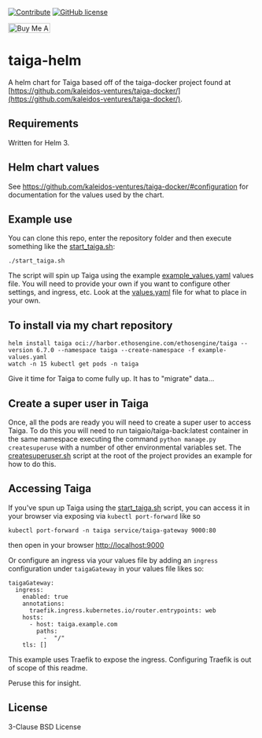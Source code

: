 [![Contribute](https://www.eclipse.org/che/contribute.svg)](https://code.ethosengine.com/#https://github.com/Mbd06b/taiga-helm)
[![GitHub license](https://img.shields.io/github/license/mbd06b/taiga-helm)](./LICENSE)

<a href="https://www.buymeacoffee.com/mbd06b" target="_blank"><img src="https://cdn.buymeacoffee.com/buttons/default-orange.png" alt="Buy Me A Coffee" height="20" width="85"></a>

# taiga-helm

A helm chart for Taiga based off of the taiga-docker project found at [https://github.com/kaleidos-ventures/taiga-docker/](https://github.com/kaleidos-ventures/taiga-docker/).

## Requirements

Written for Helm 3.

## Helm chart values

See <https://github.com/kaleidos-ventures/taiga-docker/#configuration> for documentation for the values used by the chart.

## Example use

You can clone this repo, enter the repository folder and then execute something like the [start_taiga.sh](start_taiga.sh):

```
./start_taiga.sh
```

The script will spin up Taiga using the example [example_values.yaml](example_values.yaml) values file. You will need
to provide your own if you want to configure other settings, and ingress, etc. Look at the [values.yaml](values.yaml)
file for what to place in your own.

## To install via my chart repository

```
helm install taiga oci://harbor.ethosengine.com/ethosengine/taiga --version 6.7.0 --namespace taiga --create-namespace -f example-values.yaml
watch -n 15 kubectl get pods -n taiga
```

Give it time for Taiga to come fully up. It has to "migrate" data...

## Create a super user in Taiga

Once, all the pods are ready you will need to create a super user to access Taiga. To do this you
will need to run taigaio/taiga-back:latest container in the same namespace executing the command
`python manage.py createsuperuse` with a number of other environmental variables set. The
[createsuperuser.sh](createsuperuser.sh) script at the root of the project provides an example
for how to do this.

## Accessing Taiga

If you've spun up Taiga using the [start_taiga.sh](start_taiga.sh) script, you can access it in your
browser via exposing via `kubectl port-forward` like so

```
kubectl port-forward -n taiga service/taiga-gateway 9000:80
```

then open in your browser [http://localhost:9000](http://localhost:9000)

Or configure an ingress via your values file by adding an `ingress` configuration under
`taigaGateway` in your values file likes so:

```
taigaGateway:
  ingress:
    enabled: true
    annotations:
      traefik.ingress.kubernetes.io/router.entrypoints: web
    hosts:
      - host: taiga.example.com
        paths:
          -  "/"
    tls: []
```

This example uses Traefik to expose the ingress. Configuring Traefik is out of scope of this
readme.

Peruse this for insight.

## License

3-Clause BSD License

